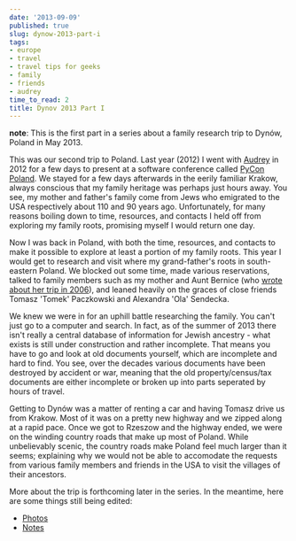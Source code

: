 ```yaml
---
date: '2013-09-09'
published: true
slug: dynow-2013-part-i
tags:
- europe
- travel
- travel tips for geeks
- family
- friends
- audrey
time_to_read: 2
title: Dynov 2013 Part I
---
```


**note**: This is the first part in a series about a family research trip to Dynów, Poland in May 2013.

This was our second trip to Poland. Last year (2012) I went with [Audrey](https://audrey.feldroy.com) in 2012 for a few days to present at a software conference called [PyCon Poland](https://pl.pycon.org/). We stayed for a few days afterwards in the eerily familiar Krakow, always conscious that my family heritage was perhaps just hours away. You see, my mother and father's family come from Jews who emigrated to the USA respectively about 110 and 90 years ago. Unfortunately, for many reasons boiling down to time, resources, and contacts I held off from exploring my family roots, promising myself I would return one day.

Now I was back in Poland, with both the time, resources, and contacts to make it possible to explore at least a portion of my family roots. This year I would get to research and visit where my grand-father's roots in south-eastern Poland. We blocked out some time, made various reservations, talked to family members such as my mother and Aunt Bernice (who [wrote about her trip in 2006](https://kehilalinks.jewishgen.org/krosno/Krosnodubtrip.htm)), and leaned heavily on the graces of close friends Tomasz 'Tomek' Paczkowski and Alexandra 'Ola' Sendecka.

We knew we were in for an uphill battle researching the family. You can't just go to a computer and search. In fact, as of the summer of 2013 there isn't really a central database of information for Jewish ancestry - what exists is still under construction and rather incomplete. That means you have to go and look at old documents yourself, which are incomplete and hard to find. You see, over the decades various documents have been destroyed by accident or war, meaning that the old property/census/tax documents are either incomplete or broken up into parts seperated by hours of travel.

Getting to Dynów was a matter of renting a car and having Tomasz drive us from Krakow. Most of it was on a pretty new highway and we zipped along at a rapid pace. Once we got to Rzeszow and the highway ended, we were on the winding country roads that make up most of Poland. While unbelievably scenic, the country roads make Poland feel much larger than it seems; explaining why we would not be able to accomodate the requests from various family members and friends in the USA to visit the villages of their ancestors.

More about the trip is forthcoming later in the series. In the meantime, here are some things still being edited:

-   [Photos](https://www.flickr.com/photos/pydanny/sets/72157635453007448/)
-   [Notes](https://github.com/pydanny/dynow-trip-2013)
